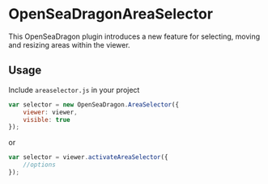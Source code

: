 # OpenSeaDragonAreaSelector

This OpenSeaDragon plugin introduces a new feature for selecting, moving and resizing areas within the viewer.

## Usage

Include `areaselector.js` in your project

```javascript
var selector = new OpenSeaDragon.AreaSelector({
    viewer: viewer,
    visible: true
});
```

or

```javascript
var selector = viewer.activateAreaSelector({
    //options
});
```
